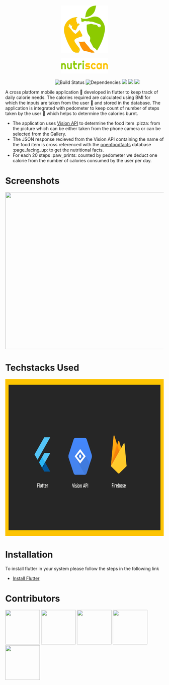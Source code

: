 <p align="center">
  <img src="/assets/logoimage.png">
</p>
<p align="center">
  <img height="50" width="150" src="/assets/logotext.png">
</p>

&nbsp;&nbsp;&nbsp;&nbsp;&nbsp;&nbsp;&nbsp;&nbsp;&nbsp;&nbsp;&nbsp;&nbsp;&nbsp;&nbsp;&nbsp;&nbsp;&nbsp;&nbsp;&nbsp;&nbsp;&nbsp;&nbsp;&nbsp;&nbsp;&nbsp;&nbsp;&nbsp;&nbsp;&nbsp;&nbsp;&nbsp;&nbsp;&nbsp;&nbsp;&nbsp;&nbsp;&nbsp;&nbsp;&nbsp;
![Build Status](https://travis-ci.org/anfederico/Clairvoyant.svg?branch=master)
![Dependencies](https://img.shields.io/badge/dependencies-up%20to%20date-brightgreen.svg)
![](https://img.shields.io/github/license/ShreyasBaliga/NutriScan.svg)
![](https://img.shields.io/github/forks/ShreyasBaliga/NutriScan.svg?style=social)
![](https://img.shields.io/github/stars/ShreyasBaliga/NutriScan.svg?style=social)


A cross platform mobile application :iphone: developed in flutter to keep track of daily calorie needs. The calories required are calculated using BMI for which the inputs are taken from the user :bow: and stored in the database. The application is integrated with pedometer to keep count of number of steps taken by the user :walking: which helps to determine the calories burnt.

<ul>
  <li> The application uses <a href="https://cloud.google.com/vision/">Vision API</a> to determine the food item :pizza: from the picture which can be either taken from the phone camera or can be selected from the Gallery.

  <li> The JSON response recieved from the Vision API containing the name of the food item is cross referenced with the <a href="https://world.openfoodfacts.org/">openfoodfacts</a> database :page_facing_up: to get the nutritional facts.
  
  <li> For each 20 steps :paw_prints: counted by pedometer we deduct one calorie from the number of calories consumed by the user per day.
</ul>

# Screenshots

<p float="left">
  <img src="assets/AppScreenshots.jpeg" width="900" height="500" />
</p>

# Techstacks Used

<p float="left">
  <img src="assets/Techstacks.png" width="900" height="500" />
</p>

# Installation

To install flutter in your system please follow the steps in the following link
* [Install Flutter](https://flutter.dev/get-started/)

# Contributors

<p float="left">
  <a href="https://github.com/ShreyasBaliga"><img src="https://avatars3.githubusercontent.com/u/24814222?s=400&v=4" width="110" height="110" /></a>
  <a href="https://github.com/melwinlobo18"><img src="https://avatars2.githubusercontent.com/u/29202917?s=400&v=4" width="110" height="110" /></a>
  <a href="https://github.com/imhighoncoffee"><img src="https://avatars1.githubusercontent.com/u/20843881?s=400&v=4" width="110" height="110" /></a>
  <a href="https://github.com/ekokratos"><img src="https://avatars3.githubusercontent.com/u/26033335?s=400&v=4" width="110" height="110" /></a>
  <a href="https://github.com/xtremekratos"><img src="https://avatars3.githubusercontent.com/u/50409146?s=400&v=4" width="110" height="110" /></a>
</p>
